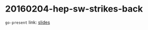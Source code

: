 20160204-hep-sw-strikes-back
============================

`go-present` link: [slides](http://talks.godoc.org/github.com/sbinet/talks/2016/20160204-hep-strikes-back/hep-sw.slide)

